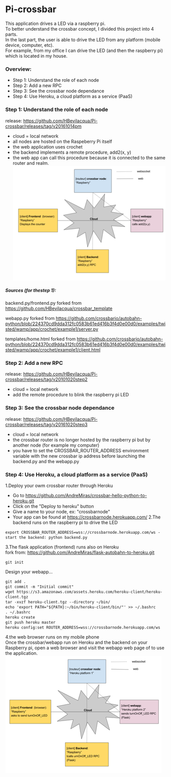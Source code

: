 # Pi-crossbar

This application drives a LED via a raspberry pi.<br>
To better understand the crossbar concept, I divided this project into 4 parts.<br>
In the last part, the user is able to drive the LED from any platform (mobile device, computer, etc).<br>
For example, from my office I can drive the LED (and then the raspberry pi) which is located in my house.<br>

### Overview:
- Step 1: Understand the role of each node
- Step 2: Add a new RPC
- Step 3: See the crossbar node dependance
- Step 4: Use Heroku, a cloud platform as a service (PaaS)

### Step 1: Understand the role of each node
release: https://github.com/HBevilacqua/Pi-crossbar/releases/tag/v20161014pm
- cloud = local network
- all nodes are hosted on the Raspeberry Pi itself
- the web application uses crochet
- the backend implements a remote procedure, add2(x, y)
- the web app can call this procedure because it is connected to the same router and realm.
![GitHub Logo](screenshot/network.png)

##### Sources (for thestep 1):
backend.py/frontend.py forked from https://github.com/HBevilacqua/crossbar_template

webapp.py forked from https://github.com/crossbario/autobahn-python/blob/224370cd9dda312fc0583b61ed416b3f4d0e00d0/examples/twisted/wamp/app/crochet/example1/server.py

templates/home.html forked from https://github.com/crossbario/autobahn-python/blob/224370cd9dda312fc0583b61ed416b3f4d0e00d0/examples/twisted/wamp/app/crochet/example1/client.html

### Step 2: Add a new RPC
release: https://github.com/HBevilacqua/Pi-crossbar/releases/tag/v20101020step2
- cloud = local network
- add the remote procedure to blink the raspberry pi LED

### Step 3: See the crossbar node dependance
release: https://github.com/HBevilacqua/Pi-crossbar/releases/tag/v20161020step3
- cloud = local network
- the crossbar router is no longer hosted by the raspberry pi but by another node (for example my computer)
- you have to set the CROSSBAR_ROUTER_ADDRESS environment variable  with the new crossbar ip address 
before launching the backend.py and the webapp.py

### Step 4: Use Heroku, a cloud platform as a service (PaaS)
1.Deploy your owm crossbar router through Heroku
  - Go to https://github.com/AndreMiras/crossbar-hello-python-to-heroku.git
  - Click on the "Deploy to heroku" button
  - Give a name to your node, ex: "crossbarnode"
  - Your app can be found at https://crossbarnode.herokuapp.com/
2.The backend runs on the raspberry pi to drive the LED
```
export CROSSBAR_ROUTER_ADDRESS=wss://crossbarnode.herokuapp.com/ws - start the backend: python backend.py 
```
3.The flask application (frontend) runs also on Heroku<br>
fork from: https://github.com/AndreMiras/flask-autobahn-to-heroku.git
```
git init
```
Design your webapp...
```
git add .
git commit -m "Initial commit"
wget https://s3.amazonaws.com/assets.heroku.com/heroku-client/heroku-client.tgz
tar -xvzf heroku-client.tgz --directory ~/bin/
echo 'export PATH="${PATH}:~/bin/heroku-client/bin/"' >> ~/.bashrc
. ~/.bashrc
heroku create
git push heroku master
heroku config:set ROUTER_ADDRESS=wss://crossbarnode.herokuapp.com/ws
```
4.the web browser runs on my mobile phone<br>
Once the crossbar/webapp run on Heroku and the backend on your Raspberry pi, open a web browser and visit the webapp web page of to use the application.
![GitHub Logo](screenshot/network_Step4.png)
